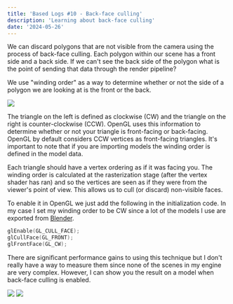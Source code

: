 ```yaml
---
title: 'Based Logs #10 - Back-face culling'
description: 'Learning about back-face culling'
date: '2024-05-26'
---
```


We can discard polygons that are not visible from the camera using the process of back-face culling. Each polygon within our scene has a front side and a back side. If we can't see the back side of the polygon what is the point of sending that data through the render pipeline?

We use "winding order" as a way to determine whether or not the side of a polygon we are looking at is the front or the back.

<Img src="winding-order.jpg" caption="LearnOpenGL" href="https://learnopengl.com/Advanced-OpenGL/Face-culling" />

The triangle on the left is defined as clockwise (CW) and the triangle on the right is counter-clockwise (CCW). OpenGL uses this information to determine whether or not your triangle is front-facing or back-facing. OpenGL by default considers CCW vertices as front-facing triangles. It's important to note that if you are importing models the winding order is defined in the model data.

Each triangle should have a vertex ordering as if it was facing you. The winding order is calculated at the rasterization stage (after the vertex shader has ran) and so the vertices are seen as if they were from the viewer's point of view. This allows us to cull (or discard) non-visible faces.

To enable it in OpenGL we just add the following in the initialization code. In my case I set my winding order to be CW since a lot of the models I use are exported from [Blender](https://www.blender.org/).

```cpp
glEnable(GL_CULL_FACE);
glCullFace(GL_FRONT);
glFrontFace(GL_CW);
```

There are significant performance gains to using this technique but I don't really have a way to measure them since none of the scenes in my engine are very complex. However, I can show you the result on a model when back-face culling is enabled.

<Img src="before.jpg" caption="Outside view of the cube" />

<Img src="after.jpg" caption="Inside view of the cube" />

<Spotify src="track/4Ne7JhJsOPHVfEySsOhBU2?si=ae07a6144f074ff9" />
